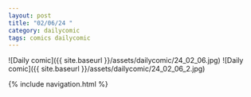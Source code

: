 ```yaml
---
layout: post
title: "02/06/24 "
category: dailycomic
tags: comics dailycomic
---
```

![Daily comic]({{ site.baseurl }}/assets/dailycomic/24_02_06.jpg)
![Daily comic]({{ site.baseurl }}/assets/dailycomic/24_02_06_2.jpg)

{% include navigation.html %}

